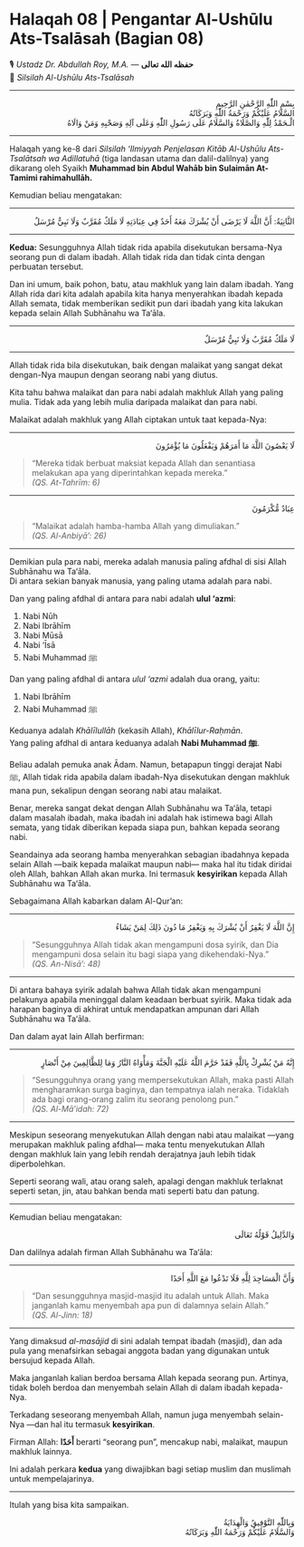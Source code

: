 # Halaqah 08 | Pengantar Al-Ushūlu Ats-Tsalāsah (Bagian 08)

🎙 *Ustadz Dr. Abdullah Roy, M.A.* — **حفظه الله تعالى**  
📗 *Silsilah Al-Ushūlu Ats-Tsalāsah*

---

<div dir="rtl">

بِسْمِ اللّٰهِ الرَّحْمٰنِ الرَّحِيمِ  
السَّلَامُ عَلَيْكُمْ وَرَحْمَةُ اللّٰهِ وَبَرَكَاتُهُ  
الْـحَمْدُ لِلّٰهِ وَالصَّلَاةُ وَالسَّلَامُ عَلَى رَسُولِ اللّٰهِ وَعَلَى آلِهِ وَصَحْبِهِ وَمَنْ وَالَاهُ  

</div>

---

Halaqah yang ke-8 dari *Silsilah ‘Ilmiyyah Penjelasan Kitāb Al-Ushūlu Ats-Tsalātsah wa Adillatuhā* (tiga landasan utama dan dalil-dalilnya) yang dikarang oleh Syaikh **Muhammad bin Abdul Wahāb bin Sulaimān At-Tamimi rahimahullāh.**

Kemudian beliau mengatakan:

---

<div dir="rtl">

الثَّانِيَةُ: أَنَّ اللَّهَ لَا يَرْضَى أَنْ يُشْرَكَ مَعَهُ أَحَدٌ فِي عِبَادَتِهِ لَا مَلَكٌ مُقَرَّبٌ وَلَا نَبِيٌّ مُرْسَلٌ  

</div>

---

**Kedua:** Sesungguhnya Allah tidak rida apabila disekutukan bersama-Nya seorang pun di dalam ibadah. Allah tidak rida dan tidak cinta dengan perbuatan tersebut.

Dan ini umum, baik pohon, batu, atau makhluk yang lain dalam ibadah. Yang Allah rida dari kita adalah apabila kita hanya menyerahkan ibadah kepada Allah semata, tidak memberikan sedikit pun dari ibadah yang kita lakukan kepada selain Allah Subhānahu wa Ta‘āla.

---

<div dir="rtl">

لَا مَلَكٌ مُقَرَّبٌ وَلَا نَبِيٌّ مُرْسَلٌ  

</div>

---

Allah tidak rida bila disekutukan, baik dengan malaikat yang sangat dekat dengan-Nya maupun dengan seorang nabi yang diutus.

Kita tahu bahwa malaikat dan para nabi adalah makhluk Allah yang paling mulia. Tidak ada yang lebih mulia daripada malaikat dan para nabi.

Malaikat adalah makhluk yang Allah ciptakan untuk taat kepada-Nya:

---

<div dir="rtl">

لَا يَعْصُونَ اللَّهَ مَا أَمَرَهُمْ وَيَفْعَلُونَ مَا يُؤْمَرُونَ  

</div>

> “Mereka tidak berbuat maksiat kepada Allah dan senantiasa melakukan apa yang diperintahkan kepada mereka.”  
> *(QS. At-Tahrīm: 6)*

---

<div dir="rtl">

عِبَادٌ مُّكْرَمُونَ  

</div>

> “Malaikat adalah hamba-hamba Allah yang dimuliakan.”  
> *(QS. Al-Anbiyā’: 26)*

---

Demikian pula para nabi, mereka adalah manusia paling afdhal di sisi Allah Subhānahu wa Ta‘āla.  
Di antara sekian banyak manusia, yang paling utama adalah para nabi.

Dan yang paling afdhal di antara para nabi adalah **ulul ‘azmi**:

1. Nabi Nūh  
2. Nabi Ibrāhīm  
3. Nabi Mūsā  
4. Nabi ‘Īsā  
5. Nabi Muhammad ﷺ

Dan yang paling afdhal di antara *ulul ‘azmi* adalah dua orang, yaitu:

1. Nabi Ibrāhīm  
2. Nabi Muhammad ﷺ

Keduanya adalah *Khālīlullāh* (kekasih Allah), *Khālīlur-Raḥmān*.  
Yang paling afdhal di antara keduanya adalah **Nabi Muhammad ﷺ**.

Beliau adalah pemuka anak Ādam. Namun, betapapun tinggi derajat Nabi ﷺ, Allah tidak rida apabila dalam ibadah-Nya disekutukan dengan makhluk mana pun, sekalipun dengan seorang nabi atau malaikat.

Benar, mereka sangat dekat dengan Allah Subhānahu wa Ta‘āla, tetapi dalam masalah ibadah, maka ibadah ini adalah hak istimewa bagi Allah semata, yang tidak diberikan kepada siapa pun, bahkan kepada seorang nabi.

Seandainya ada seorang hamba menyerahkan sebagian ibadahnya kepada selain Allah —baik kepada malaikat maupun nabi— maka hal itu tidak diridai oleh Allah, bahkan Allah akan murka. Ini termasuk **kesyirikan** kepada Allah Subhānahu wa Ta‘āla.

Sebagaimana Allah kabarkan dalam Al-Qur’an:

---

<div dir="rtl">

إِنَّ اللَّهَ لَا يَغْفِرُ أَنْ يُشْرَكَ بِهِ وَيَغْفِرُ مَا دُونَ ذَلِكَ لِمَنْ يَشَاءُ  

</div>

> “Sesungguhnya Allah tidak akan mengampuni dosa syirik, dan Dia mengampuni dosa selain itu bagi siapa yang dikehendaki-Nya.”  
> *(QS. An-Nisā’: 48)*

---

Di antara bahaya syirik adalah bahwa Allah tidak akan mengampuni pelakunya apabila meninggal dalam keadaan berbuat syirik. Maka tidak ada harapan baginya di akhirat untuk mendapatkan ampunan dari Allah Subhānahu wa Ta‘āla.

Dan dalam ayat lain Allah berfirman:

---

<div dir="rtl">

إِنَّهُ مَنْ يُشْرِكْ بِاللَّهِ فَقَدْ حَرَّمَ اللَّهُ عَلَيْهِ الْجَنَّةَ وَمَأْوَاهُ النَّارُ وَمَا لِلظَّالِمِينَ مِنْ أَنْصَارٍ  

</div>

> “Sesungguhnya orang yang mempersekutukan Allah, maka pasti Allah mengharamkan surga baginya, dan tempatnya ialah neraka. Tidaklah ada bagi orang-orang zalim itu seorang penolong pun.”  
> *(QS. Al-Mā’idah: 72)*

---

Meskipun seseorang menyekutukan Allah dengan nabi atau malaikat —yang merupakan makhluk paling afdhal— maka tentu menyekutukan Allah dengan makhluk lain yang lebih rendah derajatnya jauh lebih tidak diperbolehkan.

Seperti seorang wali, atau orang saleh, apalagi dengan makhluk terlaknat seperti setan, jin, atau bahkan benda mati seperti batu dan patung.

---

Kemudian beliau mengatakan:

<div dir="rtl">

وَالدَّلِيلُ قَوْلُهُ تَعَالَى  

</div>

Dan dalilnya adalah firman Allah Subhānahu wa Ta‘āla:

---

<div dir="rtl">

وَأَنَّ الْمَسَاجِدَ لِلَّهِ فَلَا تَدْعُوا مَعَ اللَّهِ أَحَدًا  

</div>

> “Dan sesungguhnya masjid-masjid itu adalah untuk Allah. Maka janganlah kamu menyembah apa pun di dalamnya selain Allah.”  
> *(QS. Al-Jinn: 18)*

---

Yang dimaksud *al-masājid* di sini adalah tempat ibadah (masjid), dan ada pula yang menafsirkan sebagai anggota badan yang digunakan untuk bersujud kepada Allah.

Maka janganlah kalian berdoa bersama Allah kepada seorang pun. Artinya, tidak boleh berdoa dan menyembah selain Allah di dalam ibadah kepada-Nya.

Terkadang seseorang menyembah Allah, namun juga menyembah selain-Nya —dan hal itu termasuk **kesyirikan**.

Firman Allah: **أَحَدًا** berarti “seorang pun”, mencakup nabi, malaikat, maupun makhluk lainnya.

Ini adalah perkara **kedua** yang diwajibkan bagi setiap muslim dan muslimah untuk mempelajarinya.

---

Itulah yang bisa kita sampaikan.

<div dir="rtl">

وَبِاللّٰهِ التَّوْفِيقُ وَالْهِدَايَةُ  
وَالسَّلَامُ عَلَيْكُمْ وَرَحْمَةُ اللّٰهِ وَبَرَكَاتُهُ  

</div>
